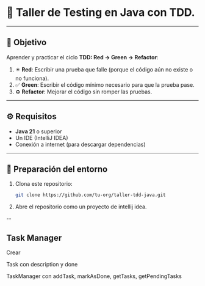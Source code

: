 # 🧪 Taller de Testing en Java con TDD.

---

## 🧭 Objetivo

Aprender y practicar el ciclo **TDD: Red → Green → Refactor**:
1. ✴️ **Red**: Escribir una prueba que falle (porque el código aún no existe o no funciona).
2. ✅ **Green**: Escribir el código mínimo necesario para que la prueba pase.
3. ♻️ **Refactor**: Mejorar el código sin romper las pruebas.

---

## ⚙️ Requisitos

- **Java 21** o superior
- Un IDE (IntelliJ IDEA)
- Conexión a internet (para descargar dependencias)

---

## 🚀 Preparación del entorno

1. Clona este repositorio:
   ```bash
   git clone https://github.com/tu-org/taller-tdd-java.git
    ```
2. Abre el repositorio como un proyecto de intellij idea.

--

## Task Manager
Crear

Task con description y done

TaskManager con addTask, markAsDone, getTasks, getPendingTasks
